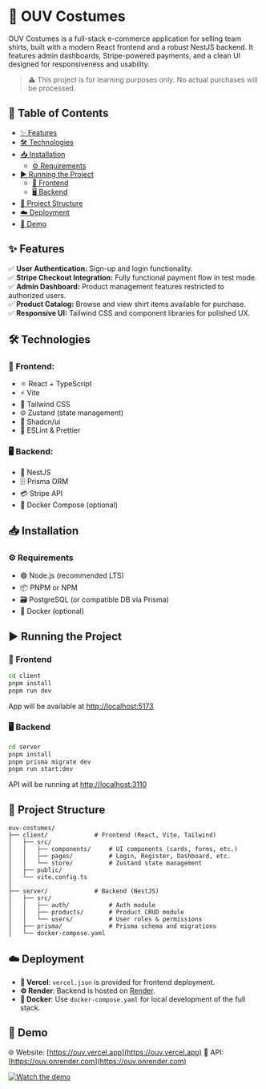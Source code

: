 # 👕 OUV Costumes

OUV Costumes is a full-stack e-commerce application for selling team shirts, built with a modern React frontend and a robust NestJS backend. It features admin dashboards, Stripe-powered payments, and a clean UI designed for responsiveness and usability.

> ⚠️ This project is for learning purposes only. No actual purchases will be processed.

## 📜 Table of Contents

- [✨ Features](#-features)
- [🛠 Technologies](#-technologies)
- [📥 Installation](#-installation)
  - [⚙ Requirements](#-requirements)
- [▶️ Running the Project](#-running-the-project)
  - [🎨 Frontend](#-frontend)
  - [🖥 Backend](#-backend)
- [📂 Project Structure](#-project-structure)
- [☁️ Deployment](#-deployment)
- [🎥 Demo](#-demo)

## ✨ Features

✅ **User Authentication:** Sign-up and login functionality.  
✅ **Stripe Checkout Integration:** Fully functional payment flow in test mode.  
✅ **Admin Dashboard:** Product management features restricted to authorized users.  
✅ **Product Catalog:** Browse and view shirt items available for purchase.  
✅ **Responsive UI:** Tailwind CSS and component libraries for polished UX.

## 🛠 Technologies

### 🎨 Frontend:

- ⚛️ React + TypeScript
- ⚡ Vite
- 🎨 Tailwind CSS
- 🌐 Zustand (state management)
- 🧩 Shadcn/ui
- 🧹 ESLint & Prettier

### 🖥 Backend:

- 🚀 NestJS
- 🗄 Prisma ORM
- 💳 Stripe API
- 🐳 Docker Compose (optional)

## 📥 Installation

### ⚙ Requirements

- 🟢 Node.js (recommended LTS)
- 📦 PNPM or NPM
- 🗃 PostgreSQL (or compatible DB via Prisma)
- 🐳 Docker (optional)

## ▶️ Running the Project

### 🎨 Frontend

```bash
cd client
pnpm install
pnpm run dev
```

App will be available at [http://localhost:5173](http://localhost:5173)

### 🖥 Backend

```bash
cd server
pnpm install
pnpm prisma migrate dev
pnpm run start:dev
```

API will be running at [http://localhost:3110](http://localhost:3110)

## 📂 Project Structure

```
ouv-costumes/
├── client/             # Frontend (React, Vite, Tailwind)
│   ├── src/
│   │   ├── components/     # UI components (cards, forms, etc.)
│   │   ├── pages/          # Login, Register, Dashboard, etc.
│   │   └── store/          # Zustand state management
│   ├── public/
│   └── vite.config.ts
│
├── server/             # Backend (NestJS)
│   ├── src/
│   │   ├── auth/           # Auth module
│   │   ├── products/       # Product CRUD module
│   │   └── users/          # User roles & permissions
│   ├── prisma/             # Prisma schema and migrations
│   └── docker-compose.yaml
```

## ☁️ Deployment

- **🔧 Vercel**: `vercel.json` is provided for frontend deployment.
- **⚙️ Render**: Backend is hosted on [Render](https://render.com/).
- **🐳 Docker**: Use `docker-compose.yaml` for local development of the full stack.

## 🎥 Demo

🌐 Website: [https://ouv.vercel.app](https://ouv.vercel.app)
🔗 API: [https://ouv.onrender.com](https://ouv.onrender.com)

[![Watch the demo](https://img.youtube.com/vi/iG6xZd5ukhY/0.jpg)](https://www.youtube.com/watch?v=iG6xZd5ukhY)
